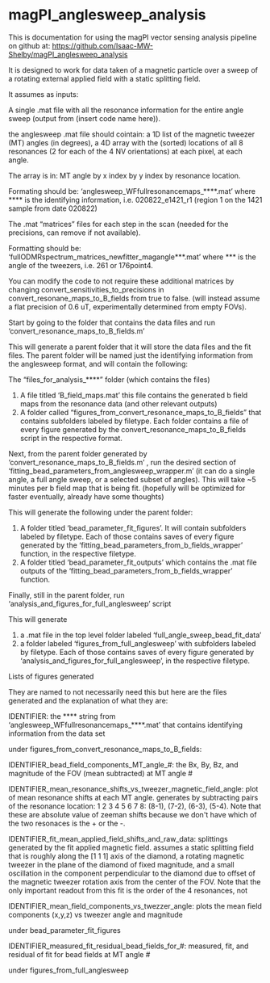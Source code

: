 # magPI_anglesweep_analysis

This is documentation for using the magPI vector sensing analysis pipeline on github at: https://github.com/Isaac-MW-Shelby/magPI_anglesweep_analysis

It is designed to work for data taken of a magnetic particle over a sweep of a rotating external applied field with a static splitting field.  

It assumes as inputs: 

A single .mat file with all the resonance information for the entire angle sweep (output from (insert code name here)). 

the anglesweep .mat file should cointain: a 1D list of the magnetic tweezer (MT) angles (in degrees), a 4D array with the (sorted) locations 
of all 8 resonances (2 for each of the 4 NV orientations) at each pixel, at each angle. 

The array is in: MT angle by x index by y index by resonance location. 

Formating should be: ‘anglesweep_WFfullresonancemaps_****.mat’ where **** is the identifying information, i.e. 020822_e1421_r1 
(region 1 on the 1421 sample from date 020822)

The .mat “matrices” files for each step in the scan (needed for the precisions, can remove if not available).

Formatting should be: ‘fullODMRspectrum_matrices_newfitter_magangle***.mat’ where *** is the angle of the tweezers, i.e. 261 or 176point4. 

You can modify the code to not require these additional matrices by changing convert_sensitivities_to_precisions in convert_resonane_maps_to_B_fields
from true to false. (will instead assume a flat precision of 0.6 uT, experimentally determined from empty FOVs). 


Start by going to the folder that contains the data files and run ‘convert_resonance_maps_to_B_fields.m’

This will generate a parent folder that it will store the data files and the fit files.
The parent folder will be named just the identifying information from the anglesweep format, and will contain the following: 

The “files_for_analysis_****” folder (which contains the files)
1) A file titled ‘B_field_maps.mat’ this file contains the generated b field maps from the resonance data (and other relevant outputs)
2) A folder called “figures_from_convert_resonance_maps_to_B_fields” that contains subfolders labeled by filetype. Each folder contains a file 
   of every figure generated by the convert_resonance_maps_to_B_fields script in the respective format. 


Next, from the parent folder generated by ‘convert_resonance_maps_to_B_fields.m’ , 
run the desired section of ‘fitting_bead_parameters_from_anglesweep_wrapper.m’ 
(it can do a single angle, a full angle sweep, or a selected subset of angles). 
This will take ~5 minutes per b field map that is being fit. (hopefully will be optimized for faster eventually, already have some thoughts)

This will generate the following under the parent folder: 
1) A folder titled ‘bead_parameter_fit_figures’. It will contain subfolders labeled by filetype. Each of those contains saves of every 
   figure generated by the ‘fitting_bead_parameters_from_b_fields_wrapper’ function, in the respective filetype.
2) A folder titled ‘bead_parameter_fit_outputs’ which contains the .mat file outputs of the ‘fitting_bead_parameters_from_b_fields_wrapper’ function. 

Finally, still in the parent folder, run ‘analysis_and_figures_for_full_anglesweep’ script

This will generate

1) a .mat file in the top level folder labeled ‘full_angle_sweep_bead_fit_data’
2) a folder labeled ‘figures_from_full_anglesweep’ with subfolders labeled by filetype. 
   Each of those contains saves of every figure generated by ‘analysis_and_figures_for_full_anglesweep’, in the respective filetype.


Lists of figures generated

They are named to not necessarily need this but here are the files generated and the explanation of what they are:

IDENTIFIER: the **** string from ‘anglesweep_WFfullresonancemaps_****.mat’ that contains identifying information from the data set

under figures_from_convert_resonance_maps_to_B_fields: 

IDENTIFIER_bead_field_components_MT_angle_#: the Bx, By, Bz, and magnitude of the FOV (mean subtracted) at MT angle #

IDENTIFIER_mean_resonance_shifts_vs_tweezer_magnetic_field_angle: plot of mean resonance shifts at each MT angle. generates by subtracting pairs of the 
resonance location: 1 2 3 4 5 6 7 8: (8-1), (7-2), (6-3), (5-4). Note that these are absolute value of zeeman shifts because we don't have which of the 
two resonaces is the + or the -. 

IDENTIFIER_fit_mean_applied_field_shifts_and_raw_data: splittings generated by the fit applied magnetic field. assumes a static splitting field that is
roughly along the [1 1 1] axis of the diamond, a rotating magnetic tweezer in the plane of the diamond of fixed magnitude, and a small oscillation in the
component perpendicular to the diamond due to offset of the magnetic tweezer rotation axis from the center of the FOV. Note that the only important readout
from this fit is the order of the 4 resonances, not 

IDENTIFIER_mean_field_components_vs_twezzer_angle: plots the mean field components (x,y,z) vs tweezer angle and magnitude

under bead_parameter_fit_figures

IDENTIFIER_measured_fit_residual_bead_fields_for_#: measured, fit, and residual of fit for bead fields at MT angle #

under figures_from_full_anglesweep




